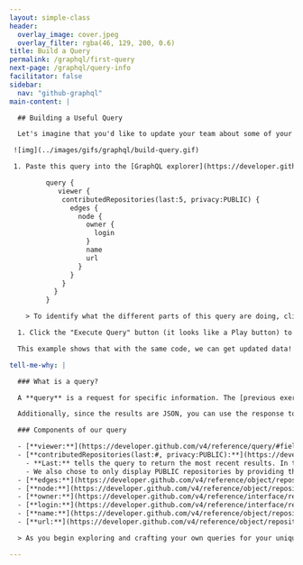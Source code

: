 ```yaml
---
layout: simple-class
header:
  overlay_image: cover.jpeg
  overlay_filter: rgba(46, 129, 200, 0.6)
title: Build a Query
permalink: /graphql/first-query
next-page: /graphql/query-info
facilitator: false
sidebar:
  nav: "github-graphql"
main-content: |

  ## Building a Useful Query

  Let's imagine that you'd like to update your team about some of your recent work via [an issue](https://guides.github.com/features/issues/). You could use a GraphQL query to find the repositories you've most recently contributed to.

 ![img](../images/gifs/graphql/build-query.gif)

 1. Paste this query into the [GraphQL explorer](https://developer.github.com/v4/explorer/).

         query {
            viewer {
             contributedRepositories(last:5, privacy:PUBLIC) {
               edges {
                 node {
                   owner {
                     login
                   }
                   name
                   url
                 }
               }
             }
           }
         }

    > To identify what the different parts of this query are doing, click "Tell me why" below. We could easily change this query to ask for different information. If you'd like, feel free to do that in your own query!

  1. Click the "Execute Query" button (it looks like a Play button) to run the query that is in the left pane and display the results in the right pane.

  This example shows that with the same code, we can get updated data! Any time you have to manually search for information, try to find out if and how you could use an API to do it for you.

tell-me-why: |

  ### What is a query?

  A **query** is a request for specific information. The [previous exercise](first-use#running-your-first-graphql-query) would be similar to asking someone for their name and a picture, except with a query we can ask GitHub to get the information from _hundreds_ (or _thousands_, or even _millions_) of users, repositories, issues, commits, and pull requests.

  Additionally, since the results are JSON, you can use the response to your query to power useful apps that request and send data to GitHub. When you use GraphQL to make a change to the data, it is called a **mutation**. We'll get to that soon.

  ### Components of our query

  - [**viewer:**](https://developer.github.com/v4/reference/query/#fields) Who is currently the logged in user? (you!)
  - [**contributedRepositories(last:#, privacy:PUBLIC):**](https://developer.github.com/v4/reference/object/user/#connections) Contributed repositories is what is known as a connection. It a relationship between two sets of data. In this case, it is a connection between the user (in this case the logged in user) and the (most recent) repositories the viewer has contributed to. We are providing two arguments to help us limit the results.
    - **Last:** tells the query to return the most recent results. In this case, the `#` must be used to limit the number of repositories returned.
    - We also chose to only display PUBLIC repositories by providing the **privacy** argument. We could also set this parameter to `PRIVATE`, or leave it out altogether if we'd like PUBLIC and PRIVATE repositories.
  - [**edges:**](https://developer.github.com/v4/reference/object/repositoryedge/) It is easiest to think of an edge as a bridge between two sets of data. You will need an edge any time you are using a connection.
  - [**node:**](https://developer.github.com/v4/reference/object/repository/) A node is a set of data. If an edge is a bridge connecting two islands, the node is the island. Within a node, you can select specific data you would like to view. In this case, the node contains the information about the repositories.
  - [**owner:**](https://developer.github.com/v4/reference/interface/repositoryowner/#repositoryowner) Within the node, you will find specific pieces of information called interfaces. These are interfaces have additional layers of data.
  - [**login:**](https://developer.github.com/v4/reference/interface/repositoryowner/#repositoryowner) The repository owner's username on GitHub. The owner may be an individual, or an organization.
  - [**name:**](https://developer.github.com/v4/reference/object/repository/#fields) The name of the repository.
  - [**url:**](https://developer.github.com/v4/reference/object/repository/#fields) The repository's URL.

  > As you begin exploring and crafting your own queries for your unique projects, you can click the "< Docs" button located above the right pane of the GraphQL Explorer to get a definition of different query objects or look for query objects that will perform the task you are attempting.

---
```

